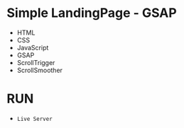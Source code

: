 # Simple LandingPage - GSAP

- HTML
- CSS
- JavaScript
- GSAP
- ScrollTrigger
- ScrollSmoother

# RUN
- `Live Server`